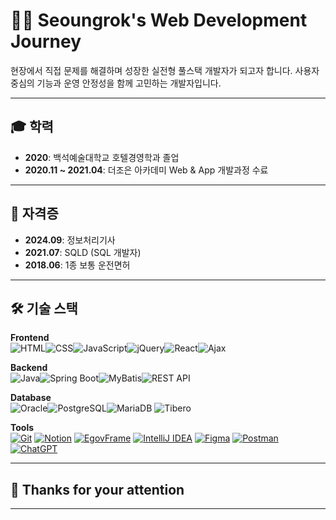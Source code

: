 # 👨‍💻 Seoungrok's Web Development Journey

현장에서 직접 문제를 해결하며 성장한 실전형 풀스택 개발자가 되고자 합니다.
사용자 중심의 기능과 운영 안정성을 함께 고민하는 개발자입니다.

---

## 🎓 학력
- **2020**: 백석예술대학교 호텔경영학과 졸업
- **2020.11 ~ 2021.04**: 더조은 아카데미 Web & App 개발과정 수료
---

## 🪪 자격증
- **2024.09**: 정보처리기사
- **2021.07**: SQLD (SQL 개발자)
- **2018.06**: 1종 보통 운전면허
---

## 🛠 기술 스택

**Frontend**  
![HTML](https://img.shields.io/badge/HTML-E34F26?style=flat&logo=html5&logoColor=white)![CSS](https://img.shields.io/badge/CSS-1572B6?style=flat&logo=css3&logoColor=white)![JavaScript](https://img.shields.io/badge/JavaScript-F7DF1E?style=flat&logo=javascript&logoColor=black)![jQuery](https://img.shields.io/badge/jQuery-0769AD?=flat&logo=jquery&logoColor=white)![React](https://img.shields.io/badge/React-61DAFB?style=flat&logo=react&logoColor=black)![Ajax](https://img.shields.io/badge/Ajax-4A4A4A?style=flat)

**Backend**  
![Java](https://img.shields.io/badge/Java-007396?style=flat&logo=java&logoColor=white)![Spring Boot](https://img.shields.io/badge/Spring_Boot-6DB33F?style=flat&logo=spring-boot&logoColor=white)![MyBatis](https://img.shields.io/badge/MyBatis-20232A?style=flat&logoColor=white)![REST API](https://img.shields.io/badge/REST--API-000000?style=flat)

**Database**  
![Oracle](https://img.shields.io/badge/Oracle-F80000?style=flat&logo=oracle&logoColor=white)![PostgreSQL](https://img.shields.io/badge/PostgreSQL-336791?style=flat&logo=postgresql&logoColor=white)![MariaDB](https://img.shields.io/badge/MariaDB-003545?style=flat&logo=mariadb&logoColor=white)
![Tibero](https://img.shields.io/badge/Tibero-0053A0?style=flat&logoColor=white)

**Tools**<br>
[![Git](https://img.shields.io/badge/Git-F05032?style=flat&logo=git&logoColor=white)](https://git-scm.com/) [![Notion](https://img.shields.io/badge/Notion-000000?style=flat&logo=notion&logoColor=white)](https://www.notion.so/) [![EgovFrame](https://img.shields.io/badge/EgovFrame-003478?style=flat&logoColor=white)](https://www.egovframe.go.kr/) [![IntelliJ IDEA](https://img.shields.io/badge/IntelliJ-000000?style=flat&logo=intellij-idea&logoColor=white)](https://www.jetbrains.com/idea/) [![Figma](https://img.shields.io/badge/Figma-F24E1E?style=flat&logo=figma&logoColor=white)](https://www.figma.com/) [![Postman](https://img.shields.io/badge/Postman-FF6C37?style=flat&logo=postman&logoColor=white)](https://www.postman.com/) [![ChatGPT](https://img.shields.io/badge/ChatGPT-10A37F?style=flat&logo=openai&logoColor=white)](https://openai.com/chatgpt)

---

## 🙏 Thanks for your attention ##
---
